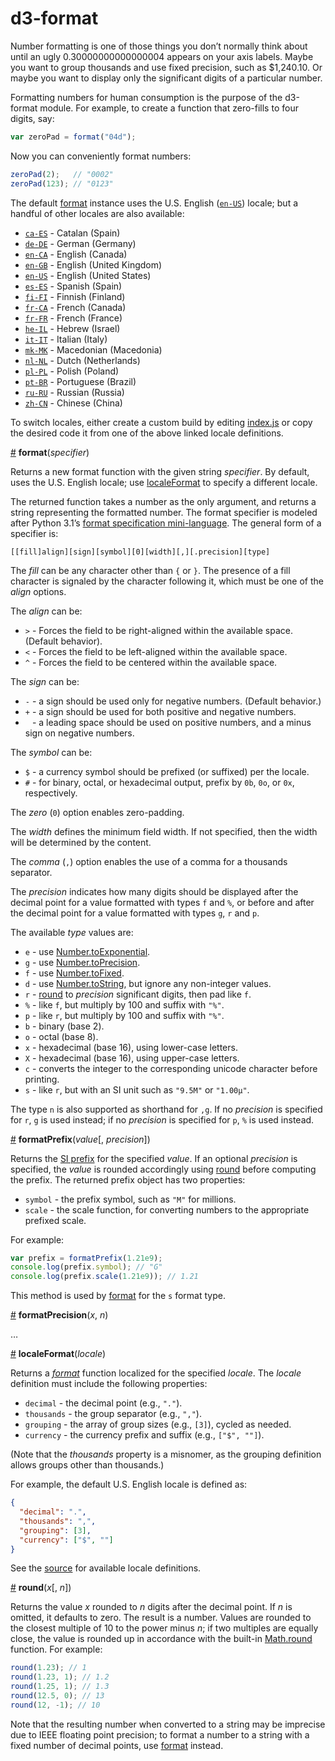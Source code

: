 # d3-format

Number formatting is one of those things you don’t normally think about until an ugly 0.30000000000000004 appears on your axis labels. Maybe you want to group thousands and use fixed precision, such as $1,240.10. Or maybe you want to display only the significant digits of a particular number.

Formatting numbers for human consumption is the purpose of the d3-format module. For example, to create a function that zero-fills to four digits, say:

```js
var zeroPad = format("04d");
```

Now you can conveniently format numbers:

```js
zeroPad(2);   // "0002"
zeroPad(123); // "0123"
```

The default [format](#format) instance uses the U.S. English ([`en-US`](https://github.com/d3/d3-format/tree/master/src/format-en-US.js)) locale; but a handful of other locales are also available:

* [`ca-ES`](https://github.com/d3/d3-format/tree/master/src/format-ca-ES.js) - Catalan (Spain)
* [`de-DE`](https://github.com/d3/d3-format/tree/master/src/format-de-DE.js) - German (Germany)
* [`en-CA`](https://github.com/d3/d3-format/tree/master/src/format-en-CA.js) - English (Canada)
* [`en-GB`](https://github.com/d3/d3-format/tree/master/src/format-en-GB.js) - English (United Kingdom)
* [`en-US`](https://github.com/d3/d3-format/tree/master/src/format-en-US.js) - English (United States)
* [`es-ES`](https://github.com/d3/d3-format/tree/master/src/format-es-ES.js) - Spanish (Spain)
* [`fi-FI`](https://github.com/d3/d3-format/tree/master/src/format-fi-FI.js) - Finnish (Finland)
* [`fr-CA`](https://github.com/d3/d3-format/tree/master/src/format-fr-CA.js) - French (Canada)
* [`fr-FR`](https://github.com/d3/d3-format/tree/master/src/format-fr-FR.js) - French (France)
* [`he-IL`](https://github.com/d3/d3-format/tree/master/src/format-he-IL.js) - Hebrew (Israel)
* [`it-IT`](https://github.com/d3/d3-format/tree/master/src/format-it-IT.js) - Italian (Italy)
* [`mk-MK`](https://github.com/d3/d3-format/tree/master/src/format-mk-MK.js) - Macedonian (Macedonia)
* [`nl-NL`](https://github.com/d3/d3-format/tree/master/src/format-nl-NL.js) - Dutch (Netherlands)
* [`pl-PL`](https://github.com/d3/d3-format/tree/master/src/format-pl-PL.js) - Polish (Poland)
* [`pt-BR`](https://github.com/d3/d3-format/tree/master/src/format-pt-BR.js) - Portuguese (Brazil)
* [`ru-RU`](https://github.com/d3/d3-format/tree/master/src/format-ru-RU.js) - Russian (Russia)
* [`zh-CN`](https://github.com/d3/d3-format/tree/master/src/format-zh-CN.js) - Chinese (China)

To switch locales, either create a custom build by editing [index.js](https://github.com/d3/d3-format/tree/master/src/index.js) or copy the desired code it from one of the above linked locale definitions.

<a name="format" href="#format">#</a> <b>format</b>(<i>specifier</i>)

Returns a new format function with the given string *specifier*. By default, uses the U.S. English locale; use [localeFormat](#localeFormat) to specify a different locale.

The returned function takes a number as the only argument, and returns a string representing the formatted number. The format specifier is modeled after Python 3.1’s [format specification mini-language](http://docs.python.org/release/3.1.3/library/string.html#formatspec). The general form of a specifier is:

```
[​[fill]align][sign][symbol][0][width][,][.precision][type]
```

The *fill* can be any character other than `{` or `}`. The presence of a fill character is signaled by the character following it, which must be one of the *align* options.

The *align* can be:

* `>` - Forces the field to be right-aligned within the available space. (Default behavior).
* `<` - Forces the field to be left-aligned within the available space.
* `^` - Forces the field to be centered within the available space.

The *sign* can be:

* `-` - a sign should be used only for negative numbers. (Default behavior.)
* `+` - a sign should be used for both positive and negative numbers.
* ` ` - a leading space should be used on positive numbers, and a minus sign on negative numbers.

The *symbol* can be:

* `$` - a currency symbol should be prefixed (or suffixed) per the locale.
* `#` - for binary, octal, or hexadecimal output, prefix by `0b`, `0o`, or `0x`, respectively.

The *zero* (`0`) option enables zero-padding.

The *width* defines the minimum field width. If not specified, then the width will be determined by the content.

The *comma* (`,`) option enables the use of a comma for a thousands separator.

The *precision* indicates how many digits should be displayed after the decimal point for a value formatted with types `f` and `%`, or before and after the decimal point for a value formatted with types `g`, `r` and `p`.

The available *type* values are:

* `e` - use [Number.toExponential](https://developer.mozilla.org/en/JavaScript/Reference/Global_Objects/Number/toExponential).
* `g` - use [Number.toPrecision](https://developer.mozilla.org/en/JavaScript/Reference/Global_Objects/Number/toPrecision).
* `f` - use [Number.toFixed](https://developer.mozilla.org/en/JavaScript/Reference/Global_Objects/Number/toFixed).
* `d` - use [Number.toString](https://developer.mozilla.org/en/JavaScript/Reference/Global_Objects/Number/toString), but ignore any non-integer values.
* `r` - [round](#round) to *precision* significant digits, then pad like `f`.
* `%` - like `f`, but multiply by 100 and suffix with `"%"`.
* `p` - like `r`, but multiply by 100 and suffix with `"%"`.
* `b` - binary (base 2).
* `o` - octal (base 8).
* `x` - hexadecimal (base 16), using lower-case letters.
* `X` - hexadecimal (base 16), using upper-case letters.
* `c` - converts the integer to the corresponding unicode character before printing.
* `s` - like `r`, but with an SI unit such as `"9.5M"` or `"1.00µ"`.

The type `n` is also supported as shorthand for `,g`. If no *precision* is specified for `r`, `g` is used instead; if no *precision* is specified for `p`, `%` is used instead.

<a name="formatPrefix" href="#formatPrefix">#</a> <b>formatPrefix</b>(<i>value</i>[, <i>precision</i>])

Returns the [SI prefix](https://en.wikipedia.org/wiki/Metric_prefix) for the specified *value*. If an optional *precision* is specified, the *value* is rounded accordingly using [round](#round) before computing the prefix. The returned prefix object has two properties:

* `symbol` - the prefix symbol, such as `"M"` for millions.
* `scale` - the scale function, for converting numbers to the appropriate prefixed scale.

For example:

```js
var prefix = formatPrefix(1.21e9);
console.log(prefix.symbol); // "G"
console.log(prefix.scale(1.21e9)); // 1.21
```

This method is used by [format](#format) for the `s` format type.

<a name="formatPrecision" href="#formatPrecision">#</a> <b>formatPrecision</b>(<i>x</i>, <i>n</i>)

…

<a name="localeFormat" href="#localeFormat">#</a> <b>localeFormat</b>(<i>locale</i>)

Returns a [*format*](#format) function localized for the specified *locale*. The *locale* definition must include the following properties:

* `decimal` - the decimal point (e.g., `"."`).
* `thousands` - the group separator (e.g., `","`).
* `grouping` - the array of group sizes (e.g., `[3]`), cycled as needed.
* `currency` - the currency prefix and suffix (e.g., `["$", ""]`).

(Note that the *thousands* property is a misnomer, as the grouping definition allows groups other than thousands.)

For example, the default U.S. English locale is defined as:

```json
{
  "decimal": ".",
  "thousands": ",",
  "grouping": [3],
  "currency": ["$", ""]
}
```

See the [source](https://github.com/d3/d3-format/tree/master/src/) for available locale definitions.

<a name="round" href="#round">#</a> <b>round</b>(<i>x</i>[, <i>n</i>])

Returns the value *x* rounded to *n* digits after the decimal point. If *n* is omitted, it defaults to zero. The result is a number. Values are rounded to the closest multiple of 10 to the power minus *n*; if two multiples are equally close, the value is rounded up in accordance with the built-in [Math.round](https://developer.mozilla.org/en/JavaScript/Reference/Global_Objects/Math/round]) function. For example:

```js
round(1.23); // 1
round(1.23, 1); // 1.2
round(1.25, 1); // 1.3
round(12.5, 0); // 13
round(12, -1); // 10
```

Note that the resulting number when converted to a string may be imprecise due to IEEE floating point precision; to format a number to a string with a fixed number of decimal points, use [format](#format) instead.
